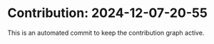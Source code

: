 # Contribution: 2024-12-07-20-55
This is an automated commit to keep the contribution graph active.
